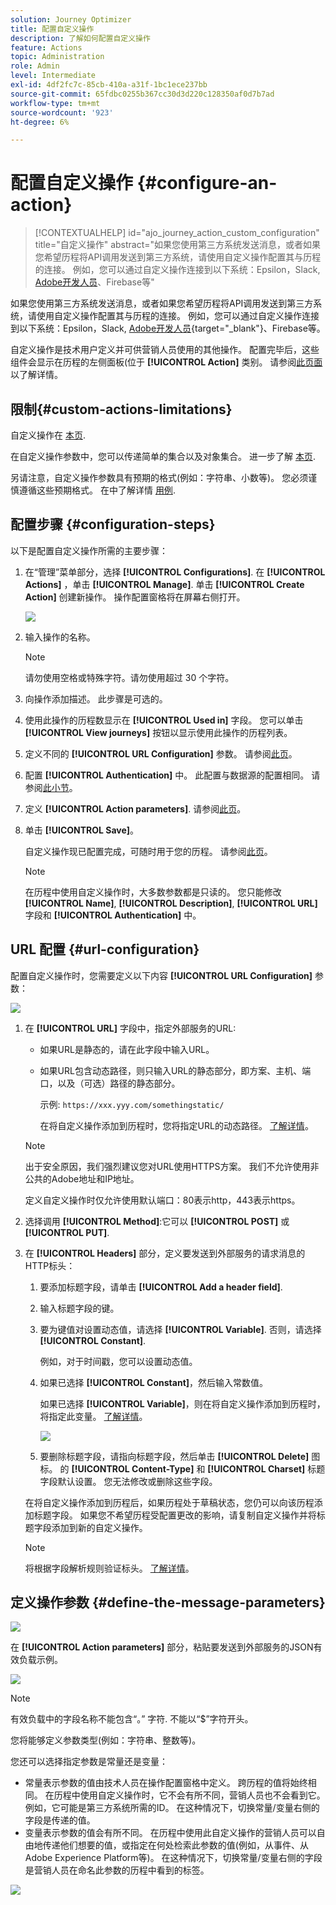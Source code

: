 ```yaml
---
solution: Journey Optimizer
title: 配置自定义操作
description: 了解如何配置自定义操作
feature: Actions
topic: Administration
role: Admin
level: Intermediate
exl-id: 4df2fc7c-85cb-410a-a31f-1bc1ece237bb
source-git-commit: 65fdbc0255b367cc30d3d220c128350af0d7b7ad
workflow-type: tm+mt
source-wordcount: '923'
ht-degree: 6%

---
```


# 配置自定义操作 {#configure-an-action}

>[!CONTEXTUALHELP]
>id="ajo_journey_action_custom_configuration"
>title="自定义操作"
>abstract="如果您使用第三方系统发送消息，或者如果您希望历程将API调用发送到第三方系统，请使用自定义操作配置其与历程的连接。 例如，您可以通过自定义操作连接到以下系统：Epsilon，Slack, [Adobe开发人员](https://developer.adobe.com)、Firebase等"

如果您使用第三方系统发送消息，或者如果您希望历程将API调用发送到第三方系统，请使用自定义操作配置其与历程的连接。 例如，您可以通过自定义操作连接到以下系统：Epsilon，Slack, [Adobe开发人员](https://developer.adobe.com){target=&quot;_blank&quot;}、Firebase等。

自定义操作是技术用户定义并可供营销人员使用的其他操作。 配置完毕后，这些组件会显示在历程的左侧面板(位于 **[!UICONTROL Action]** 类别。 请参阅[此页面](../building-journeys/about-journey-activities.md#action-activities)以了解详情。

## 限制{#custom-actions-limitations}

自定义操作在 [本页](../start/limitations.md).

在自定义操作参数中，您可以传递简单的集合以及对象集合。 进一步了解 [本页](../building-journeys/collections.md#limitations).

另请注意，自定义操作参数具有预期的格式(例如：字符串、小数等)。 您必须谨慎遵循这些预期格式。 在中了解详情 [用例](../building-journeys/collections.md).


## 配置步骤 {#configuration-steps}

以下是配置自定义操作所需的主要步骤：

1. 在“管理”菜单部分，选择 **[!UICONTROL Configurations]**. 在  **[!UICONTROL Actions]** ，单击 **[!UICONTROL Manage]**. 单击 **[!UICONTROL Create Action]** 创建新操作。 操作配置窗格将在屏幕右侧打开。

   ![](assets/custom2.png)

1. 输入操作的名称。

   >[!NOTE]
   >
   >请勿使用空格或特殊字符。请勿使用超过 30 个字符。

1. 向操作添加描述。 此步骤是可选的。
1. 使用此操作的历程数显示在 **[!UICONTROL Used in]** 字段。 您可以单击 **[!UICONTROL View journeys]** 按钮以显示使用此操作的历程列表。
1. 定义不同的 **[!UICONTROL URL Configuration]** 参数。 请参阅[此页](../action/about-custom-action-configuration.md#url-configuration)。
1. 配置 **[!UICONTROL Authentication]** 中。 此配置与数据源的配置相同。  请参阅[此小节](../datasource/external-data-sources.md#custom-authentication-mode)。
1. 定义 **[!UICONTROL Action parameters]**. 请参阅[此页](../action/about-custom-action-configuration.md#define-the-message-parameters)。
1. 单击 **[!UICONTROL Save]**。

   自定义操作现已配置完成，可随时用于您的历程。 请参阅[此页](../building-journeys/about-journey-activities.md#action-activities)。

   >[!NOTE]
   >
   >在历程中使用自定义操作时，大多数参数都是只读的。 您只能修改 **[!UICONTROL Name]**, **[!UICONTROL Description]**, **[!UICONTROL URL]** 字段和 **[!UICONTROL Authentication]** 中。

## URL 配置 {#url-configuration}

配置自定义操作时，您需要定义以下内容 **[!UICONTROL URL Configuration]** 参数：

![](assets/journeyurlconfiguration.png)

1. 在 **[!UICONTROL URL]** 字段中，指定外部服务的URL:

   * 如果URL是静态的，请在此字段中输入URL。

   * 如果URL包含动态路径，则只输入URL的静态部分，即方案、主机、端口，以及（可选）路径的静态部分。

      示例: `https://xxx.yyy.com/somethingstatic/`

      在将自定义操作添加到历程时，您将指定URL的动态路径。 [了解详情](../building-journeys/using-custom-actions.md)。
   >[!NOTE]
   >
   >出于安全原因，我们强烈建议您对URL使用HTTPS方案。 我们不允许使用非公共的Adobe地址和IP地址。
   >
   >定义自定义操作时仅允许使用默认端口：80表示http，443表示https。

1. 选择调用 **[!UICONTROL Method]**:它可以 **[!UICONTROL POST]** 或 **[!UICONTROL PUT]**.
1. 在 **[!UICONTROL Headers]** 部分，定义要发送到外部服务的请求消息的HTTP标头：
   1. 要添加标题字段，请单击 **[!UICONTROL Add a header field]**.
   1. 输入标题字段的键。
   1. 要为键值对设置动态值，请选择 **[!UICONTROL Variable]**. 否则，请选择 **[!UICONTROL Constant]**.

      例如，对于时间戳，您可以设置动态值。

   1. 如果已选择 **[!UICONTROL Constant]**，然后输入常数值。

      如果已选择 **[!UICONTROL Variable]**，则在将自定义操作添加到历程时，将指定此变量。 [了解详情](../building-journeys/using-custom-actions.md)。

      ![](assets/journeyurlconfiguration2.png)

   1. 要删除标题字段，请指向标题字段，然后单击 **[!UICONTROL Delete]** 图标。
   的 **[!UICONTROL Content-Type]** 和 **[!UICONTROL Charset]** 标题字段默认设置。 您无法修改或删除这些字段。

   在将自定义操作添加到历程后，如果历程处于草稿状态，您仍可以向该历程添加标题字段。 如果您不希望历程受配置更改的影响，请复制自定义操作并将标题字段添加到新的自定义操作。

   >[!NOTE]
   >
   >将根据字段解析规则验证标头。 [了解详情](https://tools.ietf.org/html/rfc7230#section-3.2.4)。

## 定义操作参数 {#define-the-message-parameters}

![](assets/messageparameterssection.png)

在 **[!UICONTROL Action parameters]** 部分，粘贴要发送到外部服务的JSON有效负载示例。

![](assets/customactionpayloadmessage.png)

>[!NOTE]
>
>有效负载中的字段名称不能包含“。” 字符. 不能以“$”字符开头。

您将能够定义参数类型(例如：字符串、整数等)。

您还可以选择指定参数是常量还是变量：

* 常量表示参数的值由技术人员在操作配置窗格中定义。 跨历程的值将始终相同。 在历程中使用自定义操作时，它不会有所不同，营销人员也不会看到它。 例如，它可能是第三方系统所需的ID。 在这种情况下，切换常量/变量右侧的字段是传递的值。
* 变量表示参数的值会有所不同。 在历程中使用此自定义操作的营销人员可以自由地传递他们想要的值，或指定在何处检索此参数的值(例如，从事件、从Adobe Experience Platform等)。 在这种情况下，切换常量/变量右侧的字段是营销人员在命名此参数的历程中看到的标签。

![](assets/customactionpayloadmessage2.png)
